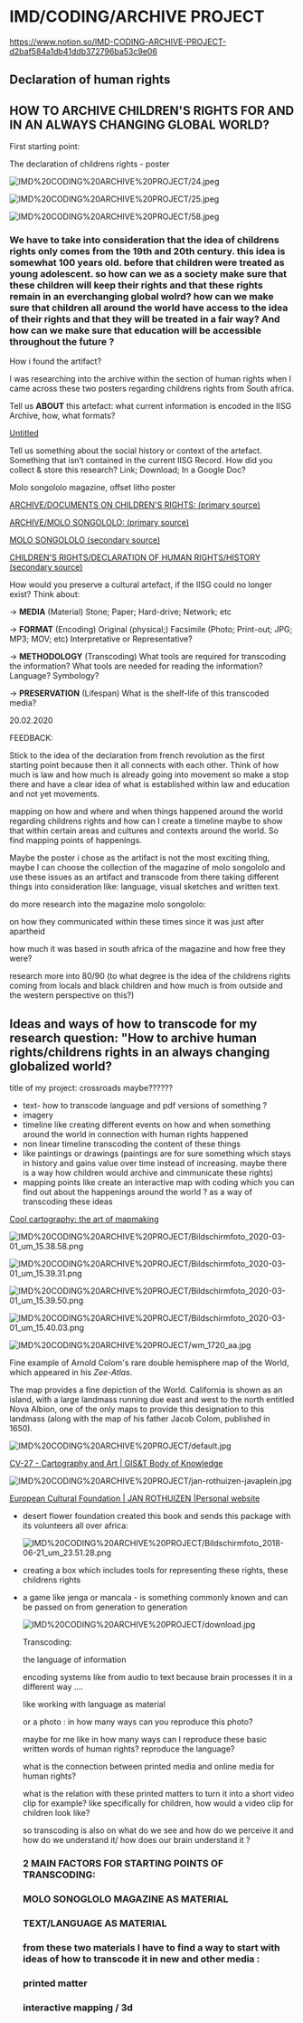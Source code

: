 # IMD/CODING/ARCHIVE PROJECT



https://www.notion.so/IMD-CODING-ARCHIVE-PROJECT-d2baf584a1db41ddb372796ba53c9e06


## **Declaration of human rights**

## HOW TO ARCHIVE CHILDREN'S RIGHTS FOR AND IN AN ALWAYS CHANGING GLOBAL WORLD?

First starting point: 

The declaration of childrens rights - poster 

![IMD%20CODING%20ARCHIVE%20PROJECT/24.jpeg](IMD%20CODING%20ARCHIVE%20PROJECT/24.jpeg)

![IMD%20CODING%20ARCHIVE%20PROJECT/25.jpeg](IMD%20CODING%20ARCHIVE%20PROJECT/25.jpeg)

![IMD%20CODING%20ARCHIVE%20PROJECT/58.jpeg](IMD%20CODING%20ARCHIVE%20PROJECT/58.jpeg)

### We have to take into consideration that the idea of childrens rights only comes from the 19th and 20th century. this idea is somewhat 100 years old. before that children were treated as young adolescent. so how can we as a society make sure that these children will keep their rights and that these rights remain in an everchanging global wolrd? how can we make sure that children all around the world have access to the idea of their rights and that they will be treated in a fair way? And how can we make sure that education will be accessible throughout the future ?

How i found the artifact? 

I was researching into the archive within the section of human rights when I came across these two posters regarding childrens rights from South africa. 

Tell us **ABOUT** this artefact: what current information is encoded in the IISG Archive, how, what formats?

[Untitled](IMD%20CODING%20ARCHIVE%20PROJECT/Untitled%20Database.csv)

Tell us something about the social history or context of the artefact. Something that isn’t contained in the current IISG Record. How did you collect & store this research? Link; Download; In a Google Doc?

Molo songololo magazine, offset litho poster

[ARCHIVE/DOCUMENTS ON CHILDREN'S RIGHTS: (primary source)](IMD%20CODING%20ARCHIVE%20PROJECT/ARCHIVE%20DOCUMENTS%20ON%20CHILDREN%20S%20RIGHTS%20primary%20sou.md)

[ARCHIVE/MOLO SONGOLOLO: (primary source)](IMD%20CODING%20ARCHIVE%20PROJECT/ARCHIVE%20MOLO%20SONGOLOLO%20primary%20source.md)

[MOLO SONGOLOLO (secondary source) ](IMD%20CODING%20ARCHIVE%20PROJECT/MOLO%20SONGOLOLO%20secondary%20source.md)

[CHILDREN'S RIGHTS/DECLARATION OF HUMAN RIGHTS/HISTORY (secondary source)](IMD%20CODING%20ARCHIVE%20PROJECT/CHILDREN%20S%20RIGHTS%20DECLARATION%20OF%20HUMAN%20RIGHTS%20HIST.md)

How would you preserve a cultural artefact, if the IISG could no longer exist? Think about:

→ **MEDIA** (Material) Stone; Paper; Hard-drive; Network; etc

→ **FORMAT** (Encoding) Original (physical;) Facsimile (Photo; Print-out; JPG; MP3; MOV; etc) Interpretative or Representative?

→ **METHODOLOGY** (Transcoding) What tools are required for transcoding the information? What tools are needed for reading the information? Language? Symbology?

→ **PRESERVATION** (Lifespan) What is the shelf-life of this transcoded media?

20.02.2020

FEEDBACK:

Stick to the idea of the declaration from french revolution as the first starting point because then it all connects with each other. Think of how much is law and how much is already going into movement so make a stop there and have a clear idea of what is established within law and education and not yet movements. 

mapping on how and where and when things happened around the world regarding childrens rights and how can I create a timeline maybe to show that within certain areas and cultures and contexts around the world. So find mapping points of happenings.  

Maybe the poster i chose as the artifact is not the most exciting thing, maybe I can choose the collection of the magazine of molo songololo and use these issues as an artifact and transcode from there taking different things into consideration like: language, visual sketches and written text. 

do more research into the magazine molo songololo:

on how they communicated within these times since it was just after apartheid

how much it was based in south africa of the magazine and how free they were?

research more into 80/90 (to what degree is the idea of the childrens rights coming from locals and black children and how much is from outside and the western perspective on this?)

## Ideas and ways of how to transcode for my research question: "How to archive human rights/childrens rights in an always changing globalized world?

title of my project: crossroads maybe?????? 

- text- how to transcode language and pdf versions of something ?
- imagery
- timeline like creating different events on how and when something around the world in connection with human rights happened
- non linear timeline transcoding the content of these things
- like paintings or drawings (paintings are for sure something which stays in history and gains value over time instead of increasing. maybe there is a way how children would archive and cimmunicate these rights)
- mapping points like create an interactive map with coding which you can find out about the happenings around the world ? as a way of transcoding these ideas

[Cool cartography: the art of mapmaking](https://www.theguardian.com/travel/gallery/2015/sep/10/cool-cartography-the-art-of-mapmaking)

![IMD%20CODING%20ARCHIVE%20PROJECT/Bildschirmfoto_2020-03-01_um_15.38.58.png](IMD%20CODING%20ARCHIVE%20PROJECT/Bildschirmfoto_2020-03-01_um_15.38.58.png)

![IMD%20CODING%20ARCHIVE%20PROJECT/Bildschirmfoto_2020-03-01_um_15.39.31.png](IMD%20CODING%20ARCHIVE%20PROJECT/Bildschirmfoto_2020-03-01_um_15.39.31.png)

![IMD%20CODING%20ARCHIVE%20PROJECT/Bildschirmfoto_2020-03-01_um_15.39.50.png](IMD%20CODING%20ARCHIVE%20PROJECT/Bildschirmfoto_2020-03-01_um_15.39.50.png)

![IMD%20CODING%20ARCHIVE%20PROJECT/Bildschirmfoto_2020-03-01_um_15.40.03.png](IMD%20CODING%20ARCHIVE%20PROJECT/Bildschirmfoto_2020-03-01_um_15.40.03.png)

![IMD%20CODING%20ARCHIVE%20PROJECT/wm_1720_aa.jpg](IMD%20CODING%20ARCHIVE%20PROJECT/wm_1720_aa.jpg)

Fine example of Arnold Colom's rare double hemisphere map of the World, which appeared in his *Zee-Atlas*.

The map provides a fine depiction of the World. California is shown as an island, with a large landmass running due east and west to the north entitled Nova Albion, one of the only maps to provide this designation to this landmass (along with the map of his father Jacob Colom, published in 1650).

![IMD%20CODING%20ARCHIVE%20PROJECT/default.jpg](IMD%20CODING%20ARCHIVE%20PROJECT/default.jpg)

[CV-27 - Cartography and Art | GIS&T Body of Knowledge](https://gistbok.ucgis.org/bok-topics/cartography-and-art)

![IMD%20CODING%20ARCHIVE%20PROJECT/jan-rothuizen-javaplein.jpg](IMD%20CODING%20ARCHIVE%20PROJECT/jan-rothuizen-javaplein.jpg)

[European Cultural Foundation | JAN ROTHUIZEN |Personal website](https://janrothuizen.nl/portfolio/european-cultural-foundation/)

- desert flower foundation created this book and sends this package with its volunteers all over africa:

    ![IMD%20CODING%20ARCHIVE%20PROJECT/Bildschirmfoto_2018-06-21_um_23.51.28.png](IMD%20CODING%20ARCHIVE%20PROJECT/Bildschirmfoto_2018-06-21_um_23.51.28.png)

- creating a box which includes tools for representing these rights, these childrens rights
- a game like jenga or mancala - is something commonly known and can be passed on from generation to generation

    ![IMD%20CODING%20ARCHIVE%20PROJECT/download.jpg](IMD%20CODING%20ARCHIVE%20PROJECT/download.jpg)

    Transcoding: 

    the language of information 

    encoding systems like from audio to text because brain processes it in a different way ....

    like working with language as material 

    or a photo : in how many ways can you reproduce this photo? 

    maybe for me like in how many ways can I reproduce these basic written words of human rights? reproduce the language? 

    what is the connection between printed media and online media for human rights? 

    what is the relation with these printed matters to turn it into a short video clip for example? like specifically for children, how  would a video clip for children look like? 

    so transcoding is also on what do we see and how do we perceive it and how do we understand it/ how does our brain understand it ? 

    ### 2 MAIN FACTORS FOR STARTING POINTS OF TRANSCODING:

    ### MOLO SONOGLOLO MAGAZINE AS MATERIAL

    ### TEXT/LANGUAGE AS MATERIAL

    ### 

    ### from these two materials I have to find a way to start with ideas of how to transcode it in new and other media :

    ### 

    ### printed matter

    ### interactive mapping / 3d